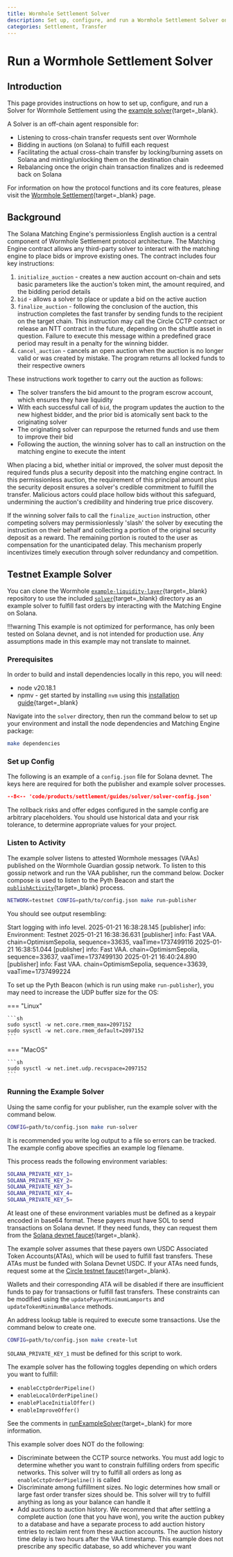 ```yaml
---
title: Wormhole Settlement Solver
description: Set up, configure, and run a Wormhole Settlement Solver on Solana's Matching Engine to fulfill cross-chain transfers efficiently and securely.
categories: Settlement, Transfer
---
```


# Run a Wormhole Settlement Solver

## Introduction

This page provides instructions on how to set up, configure, and run a Solver for Wormhole Settlement using the [example solver](https://github.com/wormholelabs-xyz/example-liquidity-layer/tree/update-solver-example/solver){target=\_blank}. 

A Solver is an off-chain agent responsible for:

- Listening to cross-chain transfer requests sent over Wormhole
- Bidding in auctions (on Solana) to fulfill each request
- Facilitating the actual cross-chain transfer by locking/burning assets on Solana and minting/unlocking them on the destination chain
- Rebalancing once the origin chain transaction finalizes and is redeemed back on Solana

For information on how the protocol functions and its core features, please visit the [Wormhole Settlement](/docs/products/settlement/overview/){target=\_blank} page.

## Background

The Solana Matching Engine's permissionless English auction is a central component of Wormhole Settlement protocol architecture. The Matching Engine contract allows any third-party solver to interact with the matching engine to place bids or improve existing ones. The contract includes four key instructions:

1. `initialize_auction` - creates a new auction account on-chain and sets basic parameters like the auction's token mint, the amount required, and the bidding period details
2. `bid` - allows a solver to place or update a bid on the active auction
3. `finalize_auction` - following the conclusion of the auction, this instruction completes the fast transfer by sending funds to the recipient on the target chain. This instruction may call the Circle CCTP contract or release an NTT contract in the future, depending on the shuttle asset in question. Failure to execute this message within a predefined grace period may result in a penalty for the winning bidder.
4. `cancel_auction` - cancels an open auction when the auction is no longer valid or was created by mistake. The program returns all locked funds to their respective owners

These instructions work together to carry out the auction as follows:

- The solver transfers the bid amount to the program escrow account, which ensures they have liquidity 
- With each successful call of `bid`, the program updates the auction to the new highest bidder, and the prior bid is atomically sent back to the originating solver 
- The originating solver can repurpose the returned funds and use them to improve their bid
- Following the auction, the winning solver has to call an instruction on the matching engine to execute the intent

When placing a bid, whether initial or improved, the solver must deposit the required funds plus a security deposit into the matching engine contract. In this permissionless auction, the requirement of this principal amount plus the security deposit ensures a solver's credible commitment to fulfill the transfer. Malicious actors could place hollow bids without this safeguard, undermining the auction's credibility and hindering true price discovery.

If the winning solver fails to call the `finalize_auction` instruction, other competing solvers may permissionlessly 'slash' the solver by executing the instruction on their behalf and collecting a portion of the original security deposit as a reward. The remaining portion is routed to the user as compensation for the unanticipated delay. This mechanism properly incentivizes timely execution through solver redundancy and competition.

## Testnet Example Solver

You can clone the Wormhole [`example-liquidity-layer`](https://github.com/wormholelabs-xyz/example-liquidity-layer){target=\_blank} repository to use the included [`solver`](https://github.com/wormholelabs-xyz/example-liquidity-layer/tree/main/solver){target=\_blank} directory as an example solver to fulfill fast orders by interacting with the Matching Engine on Solana.

!!!warning
    This example is not optimized for performance, has only been tested on Solana devnet, and is not intended for production use. Any assumptions made in this example may not translate to mainnet.

### Prerequisites

In order to build and install dependencies locally in this repo, you will need: 

- node v20.18.1
- npmv - get started by installing `nvm` using this [installation guide](https://github.com/nvm-sh/nvm?tab=readme-ov-file#installing-and-updating){target=\_blank}

Navigate into the `solver` directory, then run the command below to set up your environment and install the node dependencies and Matching Engine package:

```sh
make dependencies
```

### Set up Config

The following is an example of a `config.json` file for Solana devnet. The keys here are required for both the publisher and example solver processes.

```json title="config.json"
--8<-- 'code/products/settlement/guides/solver/solver-config.json'
```

The rollback risks and offer edges configured in the sample config are arbitrary placeholders. You should use historical data and your risk tolerance, to determine appropriate values for your project.

### Listen to Activity

The example solver listens to attested Wormhole messages (VAAs) published on the Wormhole Guardian gossip network. To listen to this gossip network and run the VAA publisher, run the command below. Docker compose is used to listen to the Pyth Beacon and start the [`publishActivity`](https://github.com/wormholelabs-xyz/example-liquidity-layer/blob/update-solver-example/solver/app/publishActivity.ts){target=\_blank} process.

```sh
NETWORK=testnet CONFIG=path/to/config.json make run-publisher
```

You should see output resembling:

<div id="termynal" data-termynal>
	<span data-ty> Start logging with info level.</span>
	<span data-ty> 2025-01-21 16:38:28.145 [publisher] info: Environment: Testnet</span>
	<span data-ty> 2025-01-21 16:38:36.631 [publisher] info: Fast VAA. chain=OptimismSepolia, sequence=33635, vaaTime=1737499116</span>
	<span data-ty> 2025-01-21 16:38:51.044 [publisher] info: Fast VAA. chain=OptimismSepolia, sequence=33637, vaaTime=1737499130</span>
  <span data-ty> 2025-01-21 16:40:24.890 [publisher] info: Fast VAA. chain=OptimismSepolia, sequence=33639, vaaTime=1737499224</span>
</div>

To set up the Pyth Beacon (which is run using make `run-publisher`), you may need to increase the UDP buffer size for the OS:

=== "Linux"

    ```sh
    sudo sysctl -w net.core.rmem_max=2097152
    sudo sysctl -w net.core.rmem_default=2097152
    ```

=== "MacOS"

    ```sh
    sudo sysctl -w net.inet.udp.recvspace=2097152
    ```

### Running the Example Solver

Using the same config for your publisher, run the example solver with the command below.

```sh
CONFIG=path/to/config.json make run-solver
```

It is recommended you write log output to a file so errors can be tracked. The example config above specifies an example log filename.

This process reads the following environment variables:

```sh
SOLANA_PRIVATE_KEY_1=
SOLANA_PRIVATE_KEY_2=
SOLANA_PRIVATE_KEY_3=
SOLANA_PRIVATE_KEY_4=
SOLANA_PRIVATE_KEY_5=
```

At least one of these environment variables must be defined as a keypair encoded in base64 format. These payers must have SOL to send transactions on Solana devnet. If they need funds, they can request them from the [Solana devnet faucet](https://faucet.solana.com/){target=\_blank}.

The example solver assumes that these payers own USDC Associated Token Accounts(ATAs), which will be used to fulfill fast transfers. These ATAs must be funded with Solana Devnet USDC. If your ATAs need funds, request some at the [Circle testnet faucet](https://faucet.circle.com/){target=\_blank}.

Wallets and their corresponding ATA will be disabled if there are insufficient funds to pay for transactions or fulfill fast transfers. These constraints can be modified using the `updatePayerMinimumLamports` and `updateTokenMinimumBalance` methods.

An address lookup table is required to execute some transactions. Use the command below to create one.

```sh
CONFIG=path/to/config.json make create-lut
```

`SOLANA_PRIVATE_KEY_1` must be defined for this script to work.

The example solver has the following toggles depending on which orders you want to fulfill:

- `enableCctpOrderPipeline()`
- `enableLocalOrderPipeline()`
- `enablePlaceInitialOffer()`
- `enableImproveOffer()`

See the comments in [runExampleSolver](https://github.com/wormholelabs-xyz/example-liquidity-layer/blob/update-solver-example/solver/app/runExampleSolver.ts){target=\_blank} for more information.

This example solver does NOT do the following:

- Discriminate between the CCTP source networks. You must add logic to determine whether you want to constrain fulfilling orders from specific networks. This solver will try to fulfill all orders as long as `enableCctpOrderPipeline()` is called
- Discriminate among fulfillment sizes. No logic determines how small or large fast order transfer sizes should be. This solver will try to fulfill anything as long as your balance can handle it
- Add auctions to auction history. We recommend that after settling a complete auction (one that you have won), you write the auction pubkey to a database and have a separate process to add auction history entries to reclaim rent from these auction accounts. The auction history time delay is two hours after the VAA timestamp. This example does not prescribe any specific database, so add whichever you want



